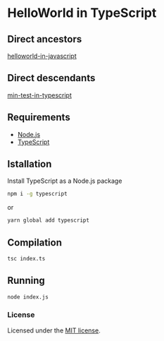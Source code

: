 # HelloWorld in TypeScript

## Direct ancestors

[helloworld-in-javascript](https://github.com/softspider/helloworld-in-javascript)

## Direct descendants

[min-test-in-typescript](https://github.com/softspider/min-test-in-typescript)

## Requirements

* [Node.js](https://nodejs.org/en/download/package-manager/)
* [TypeScript](https://www.typescriptlang.org/)

## Istallation

Install TypeScript as a Node.js package

```sh
npm i -g typescript
```
or

```sh
yarn global add typescript
```

## Compilation

```sh
tsc index.ts
```

## Running

```sh
node index.js
```

### License

Licensed under the [MIT license](./LICENSE).

